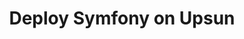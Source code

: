 ---
title: Deploy Symfony on Upsun
linkTitle: Symfony
icon: symfony
weight: 7
badge: Partner
description: |
    Complete the last required steps to successfully deploy Symfony on Upsun.
---